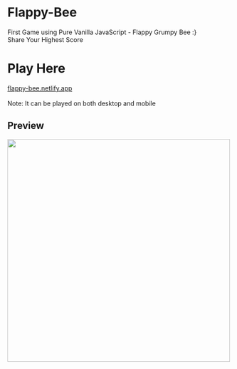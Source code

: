 # Flappy-Bee
First Game using Pure Vanilla JavaScript - Flappy Grumpy Bee :}
<br/> Share Your Highest Score

# Play Here
<a href="https://flappy-bee.netlify.app/">flappy-bee.netlify.app</a>
<br/><br/>
Note: It can be played on both desktop and mobile

## Preview
<img src="https://user-images.githubusercontent.com/58356073/98282973-f133cc00-1fd9-11eb-95af-b9d34238e96f.png" width="500px" height="auto">
